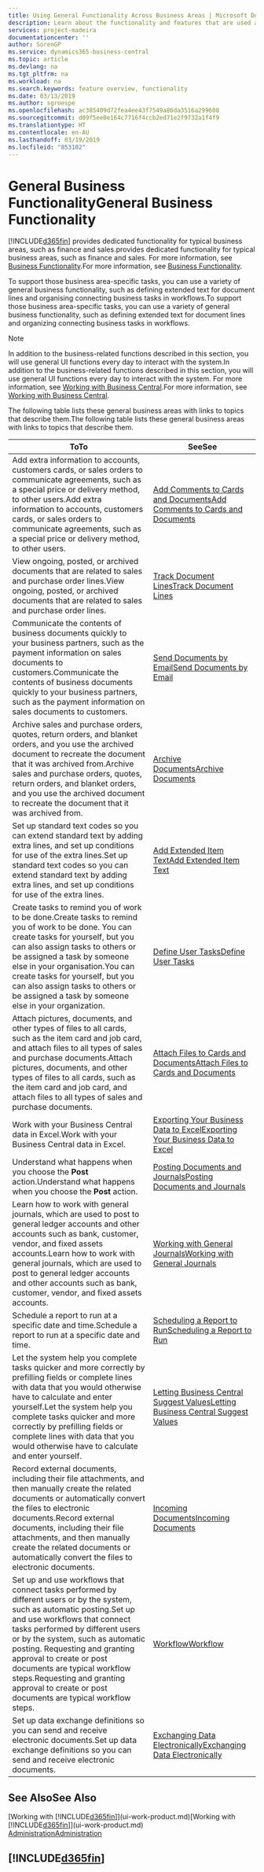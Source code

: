 ```yaml
---
title: Using General Functionality Across Business Areas | Microsoft Docs
description: Learn about the functionality and features that are used across business areas in Business Central .
services: project-madeira
documentationcenter: ''
author: SorenGP
ms.service: dynamics365-business-central
ms.topic: article
ms.devlang: na
ms.tgt_pltfrm: na
ms.workload: na
ms.search.keywords: feature overview, functionality
ms.date: 03/13/2019
ms.author: sgroespe
ms.openlocfilehash: ac385409d72fea4ee43f7549a86da3516a299608
ms.sourcegitcommit: d09f5ee0e164c7716f4ccb2ed71e2f9732a1f4f9
ms.translationtype: HT
ms.contentlocale: en-AU
ms.lasthandoff: 03/19/2019
ms.locfileid: "853102"
---
```

# <a name="general-business-functionality"></a><span data-ttu-id="5f30a-103">General Business Functionality</span><span class="sxs-lookup"><span data-stu-id="5f30a-103">General Business Functionality</span></span>
[!INCLUDE[d365fin](includes/d365fin_md.md)] <span data-ttu-id="5f30a-104">provides dedicated functionality for typical business areas, such as finance and sales.</span><span class="sxs-lookup"><span data-stu-id="5f30a-104">provides dedicated functionality for typical business areas, such as finance and sales.</span></span> <span data-ttu-id="5f30a-105">For more information, see [Business Functionality](across-business-functionality.md).</span><span class="sxs-lookup"><span data-stu-id="5f30a-105">For more information, see [Business Functionality](across-business-functionality.md).</span></span>

<span data-ttu-id="5f30a-106">To support those business area-specific tasks, you can use a variety of general business functionality, such as defining extended text for document lines and organising connecting business tasks in workflows.</span><span class="sxs-lookup"><span data-stu-id="5f30a-106">To support those business area-specific tasks, you can use a variety of general business functionality, such as defining extended text for document lines and organizing connecting business tasks in workflows.</span></span>

> [!NOTE]
> <span data-ttu-id="5f30a-107">In addition to the business-related functions described in this section, you will use general UI functions every day to interact with the system.</span><span class="sxs-lookup"><span data-stu-id="5f30a-107">In addition to the business-related functions described in this section, you will use general UI functions every day to interact with the system.</span></span> <span data-ttu-id="5f30a-108">For more information, see [Working with Business Central](ui-work-product.md).</span><span class="sxs-lookup"><span data-stu-id="5f30a-108">For more information, see [Working with Business Central](ui-work-product.md).</span></span>

<span data-ttu-id="5f30a-109">The following table lists these general business areas with links to topics that describe them.</span><span class="sxs-lookup"><span data-stu-id="5f30a-109">The following table lists these general business areas with links to topics that describe them.</span></span>

| <span data-ttu-id="5f30a-110">To</span><span class="sxs-lookup"><span data-stu-id="5f30a-110">To</span></span> | <span data-ttu-id="5f30a-111">See</span><span class="sxs-lookup"><span data-stu-id="5f30a-111">See</span></span> |
| --- | --- |
|<span data-ttu-id="5f30a-112">Add extra information to accounts, customers cards, or sales orders to communicate agreements, such as a special price or delivery method, to other users.</span><span class="sxs-lookup"><span data-stu-id="5f30a-112">Add extra information to accounts, customers cards, or sales orders to communicate agreements, such as a special price or delivery method, to other users.</span></span>|[<span data-ttu-id="5f30a-113">Add Comments to Cards and Documents</span><span class="sxs-lookup"><span data-stu-id="5f30a-113">Add Comments to Cards and Documents</span></span>](across-how-use-comments.md)|
|<span data-ttu-id="5f30a-114">View ongoing, posted, or archived documents that are related to sales and purchase order lines.</span><span class="sxs-lookup"><span data-stu-id="5f30a-114">View ongoing, posted, or archived documents that are related to sales and purchase order lines.</span></span>|[<span data-ttu-id="5f30a-115">Track Document Lines</span><span class="sxs-lookup"><span data-stu-id="5f30a-115">Track Document Lines</span></span>](across-how-to-track-document-lines.md)|
| <span data-ttu-id="5f30a-116">Communicate the contents of business documents quickly to your business partners, such as the payment information on sales documents to customers.</span><span class="sxs-lookup"><span data-stu-id="5f30a-116">Communicate the contents of business documents quickly to your business partners, such as the payment information on sales documents to customers.</span></span> |[<span data-ttu-id="5f30a-117">Send Documents by Email</span><span class="sxs-lookup"><span data-stu-id="5f30a-117">Send Documents by Email</span></span>](ui-how-send-documents-email.md) |
|<span data-ttu-id="5f30a-118">Archive sales and purchase orders, quotes, return orders, and blanket orders, and you use the archived document to recreate the document that it was archived from.</span><span class="sxs-lookup"><span data-stu-id="5f30a-118">Archive sales and purchase orders, quotes, return orders, and blanket orders, and you use the archived document to recreate the document that it was archived from.</span></span>|[<span data-ttu-id="5f30a-119">Archive Documents</span><span class="sxs-lookup"><span data-stu-id="5f30a-119">Archive Documents</span></span>](across-how-to-archive-documents.md)|
| <span data-ttu-id="5f30a-120">Set up standard text codes so you can extend standard text by adding extra lines, and set up conditions for use of the extra lines.</span><span class="sxs-lookup"><span data-stu-id="5f30a-120">Set up standard text codes so you can extend standard text by adding extra lines, and set up conditions for use of the extra lines.</span></span> |[<span data-ttu-id="5f30a-121">Add Extended Item Text</span><span class="sxs-lookup"><span data-stu-id="5f30a-121">Add Extended Item Text</span></span>](ui-how-define-ext-text.md) |
|<span data-ttu-id="5f30a-122">Create tasks to remind you of work to be done.</span><span class="sxs-lookup"><span data-stu-id="5f30a-122">Create tasks to remind you of work to be done.</span></span> <span data-ttu-id="5f30a-123">You can create tasks for yourself, but you can also assign tasks to others or be assigned a task by someone else in your organisation.</span><span class="sxs-lookup"><span data-stu-id="5f30a-123">You can create tasks for yourself, but you can also assign tasks to others or be assigned a task by someone else in your organization.</span></span>|[<span data-ttu-id="5f30a-124">Define User Tasks</span><span class="sxs-lookup"><span data-stu-id="5f30a-124">Define User Tasks</span></span>](across-user-tasks.md)|
|<span data-ttu-id="5f30a-125">Attach pictures, documents, and other types of files to all cards, such as the item card and job card, and attach files to all types of sales and purchase documents.</span><span class="sxs-lookup"><span data-stu-id="5f30a-125">Attach pictures, documents, and other types of files to all cards, such as the item card and job card, and attach files to all types of sales and purchase documents.</span></span>|[<span data-ttu-id="5f30a-126">Attach Files to Cards and Documents</span><span class="sxs-lookup"><span data-stu-id="5f30a-126">Attach Files to Cards and Documents</span></span>](across-attach-document-master-data.md)|
|<span data-ttu-id="5f30a-127">Work with your Business Central data in Excel.</span><span class="sxs-lookup"><span data-stu-id="5f30a-127">Work with your Business Central data in Excel.</span></span>|[<span data-ttu-id="5f30a-128">Exporting Your Business Data to Excel</span><span class="sxs-lookup"><span data-stu-id="5f30a-128">Exporting Your Business Data to Excel</span></span>](about-export-data.md)|
|<span data-ttu-id="5f30a-129">Understand what happens when you choose the **Post** action.</span><span class="sxs-lookup"><span data-stu-id="5f30a-129">Understand what happens when you choose the **Post** action.</span></span>|[<span data-ttu-id="5f30a-130">Posting Documents and Journals</span><span class="sxs-lookup"><span data-stu-id="5f30a-130">Posting Documents and Journals</span></span>](ui-post-documents-journals.md)|
|<span data-ttu-id="5f30a-131">Learn how to work with general journals, which are used to post to general ledger accounts and other accounts such as bank, customer, vendor, and fixed assets accounts.</span><span class="sxs-lookup"><span data-stu-id="5f30a-131">Learn how to work with general journals, which are used to post to general ledger accounts and other accounts such as bank, customer, vendor, and fixed assets accounts.</span></span> |[<span data-ttu-id="5f30a-132">Working with General Journals</span><span class="sxs-lookup"><span data-stu-id="5f30a-132">Working with General Journals</span></span>](ui-work-general-journals.md) |
| <span data-ttu-id="5f30a-133">Schedule a report to run at a specific date and time.</span><span class="sxs-lookup"><span data-stu-id="5f30a-133">Schedule a report to run at a specific date and time.</span></span> |[<span data-ttu-id="5f30a-134">Scheduling a Report to Run</span><span class="sxs-lookup"><span data-stu-id="5f30a-134">Scheduling a Report to Run</span></span>](ui-work-report.md#ScheduleReport) |
|<span data-ttu-id="5f30a-135">Let the system help you complete tasks quicker and more correctly by prefilling fields or complete lines with data that you would otherwise have to calculate and enter yourself.</span><span class="sxs-lookup"><span data-stu-id="5f30a-135">Let the system help you complete tasks quicker and more correctly by prefilling fields or complete lines with data that you would otherwise have to calculate and enter yourself.</span></span>|[<span data-ttu-id="5f30a-136">Letting Business Central Suggest Values</span><span class="sxs-lookup"><span data-stu-id="5f30a-136">Letting Business Central Suggest Values</span></span>](ui-let-system-suggest-values.md)|
|<span data-ttu-id="5f30a-137">Record external documents, including their file attachments, and then manually create the related documents or automatically convert the files to electronic documents.</span><span class="sxs-lookup"><span data-stu-id="5f30a-137">Record external documents, including their file attachments, and then manually create the related documents or automatically convert the files to electronic documents.</span></span>|[<span data-ttu-id="5f30a-138">Incoming Documents</span><span class="sxs-lookup"><span data-stu-id="5f30a-138">Incoming Documents</span></span>](across-income-documents.md)|
|<span data-ttu-id="5f30a-139">Set up and use workflows that connect tasks performed by different users or by the system, such as automatic posting.</span><span class="sxs-lookup"><span data-stu-id="5f30a-139">Set up and use workflows that connect tasks performed by different users or by the system, such as automatic posting.</span></span> <span data-ttu-id="5f30a-140">Requesting and granting approval to create or post documents are typical workflow steps.</span><span class="sxs-lookup"><span data-stu-id="5f30a-140">Requesting and granting approval to create or post documents are typical workflow steps.</span></span>|[<span data-ttu-id="5f30a-141">Workflow</span><span class="sxs-lookup"><span data-stu-id="5f30a-141">Workflow</span></span>](across-workflow.md)|
| <span data-ttu-id="5f30a-142">Set up data exchange definitions so you can send and receive electronic documents.</span><span class="sxs-lookup"><span data-stu-id="5f30a-142">Set up data exchange definitions so you can send and receive electronic documents.</span></span> |[<span data-ttu-id="5f30a-143">Exchanging Data Electronically</span><span class="sxs-lookup"><span data-stu-id="5f30a-143">Exchanging Data Electronically</span></span>](across-data-exchange.md) |

## <a name="see-also"></a><span data-ttu-id="5f30a-144">See Also</span><span class="sxs-lookup"><span data-stu-id="5f30a-144">See Also</span></span>
<span data-ttu-id="5f30a-145">[Working with [!INCLUDE[d365fin](includes/d365fin_md.md)]](ui-work-product.md)</span><span class="sxs-lookup"><span data-stu-id="5f30a-145">[Working with [!INCLUDE[d365fin](includes/d365fin_md.md)]](ui-work-product.md)</span></span>  
[<span data-ttu-id="5f30a-146">Administration</span><span class="sxs-lookup"><span data-stu-id="5f30a-146">Administration</span></span>](admin-setup-and-administration.md)

## [!INCLUDE[d365fin](includes/free_trial_md.md)]  
